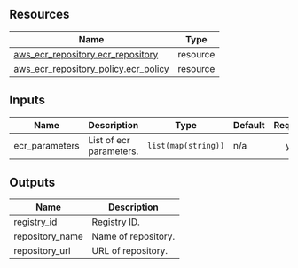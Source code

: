 <!-- BEGIN_TF_DOCS -->




## Resources

| Name | Type |
|------|------|
| [aws_ecr_repository.ecr_repository](https://registry.terraform.io/providers/hashicorp/aws/latest/docs/resources/ecr_repository) | resource |
| [aws_ecr_repository_policy.ecr_policy](https://registry.terraform.io/providers/hashicorp/aws/latest/docs/resources/ecr_repository_policy) | resource |

## Inputs

| Name | Description | Type | Default | Required |
|------|-------------|------|---------|:--------:|
| ecr\_parameters | List of ecr parameters. | `list(map(string))` | n/a | yes |

## Outputs

| Name | Description |
|------|-------------|
| registry\_id | Registry ID. |
| repository\_name | Name of repository. |
| repository\_url | URL of repository. |
<!-- END_TF_DOCS -->